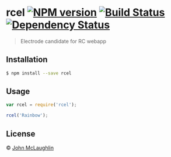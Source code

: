 # rcel [![NPM version][npm-image]][npm-url] [![Build Status][travis-image]][travis-url] [![Dependency Status][daviddm-image]][daviddm-url]
> Electrode candidate for RC webapp

## Installation

```sh
$ npm install --save rcel
```

## Usage

```js
var rcel = require('rcel');

rcel('Rainbow');
```
## License

 © [John McLaughlin]()


[npm-image]: https://badge.fury.io/js/rcel.svg
[npm-url]: https://npmjs.org/package/rcel
[travis-image]: https://travis-ci.org/mjhm/rcel.svg?branch=master
[travis-url]: https://travis-ci.org/mjhm/rcel
[daviddm-image]: https://david-dm.org/mjhm/rcel.svg?theme=shields.io
[daviddm-url]: https://david-dm.org/mjhm/rcel
